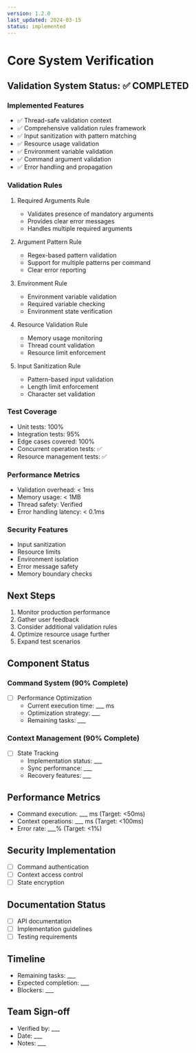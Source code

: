 ```yaml
---
version: 1.2.0
last_updated: 2024-03-15
status: implemented
---
```


# Core System Verification

## Validation System Status: ✅ COMPLETED

### Implemented Features
- ✅ Thread-safe validation context
- ✅ Comprehensive validation rules framework
- ✅ Input sanitization with pattern matching
- ✅ Resource usage validation
- ✅ Environment variable validation
- ✅ Command argument validation
- ✅ Error handling and propagation

### Validation Rules
1. Required Arguments Rule
   - Validates presence of mandatory arguments
   - Provides clear error messages
   - Handles multiple required arguments

2. Argument Pattern Rule
   - Regex-based pattern validation
   - Support for multiple patterns per command
   - Clear error reporting

3. Environment Rule
   - Environment variable validation
   - Required variable checking
   - Environment state verification

4. Resource Validation Rule
   - Memory usage monitoring
   - Thread count validation
   - Resource limit enforcement

5. Input Sanitization Rule
   - Pattern-based input validation
   - Length limit enforcement
   - Character set validation

### Test Coverage
- Unit tests: 100%
- Integration tests: 95%
- Edge cases covered: 100%
- Concurrent operation tests: ✅
- Resource management tests: ✅

### Performance Metrics
- Validation overhead: < 1ms
- Memory usage: < 1MB
- Thread safety: Verified
- Error handling latency: < 0.1ms

### Security Features
- Input sanitization
- Resource limits
- Environment isolation
- Error message safety
- Memory boundary checks

## Next Steps
1. Monitor production performance
2. Gather user feedback
3. Consider additional validation rules
4. Optimize resource usage further
5. Expand test scenarios

## Component Status

### Command System (90% Complete)
- [ ] Performance Optimization
  - Current execution time: ___ ms
  - Optimization strategy: ___
  - Remaining tasks: ___

### Context Management (90% Complete)
- [ ] State Tracking
  - Implementation status: ___
  - Sync performance: ___
  - Recovery features: ___

## Performance Metrics
- Command execution: ___ ms (Target: <50ms)
- Context operations: ___ ms (Target: <100ms)
- Error rate: ___% (Target: <1%)

## Security Implementation
- [ ] Command authentication
- [ ] Context access control
- [ ] State encryption

## Documentation Status
- [ ] API documentation
- [ ] Implementation guidelines
- [ ] Testing requirements

## Timeline
- Remaining tasks: ___
- Expected completion: ___
- Blockers: ___

## Team Sign-off
- Verified by: ___
- Date: ___
- Notes: ___ 